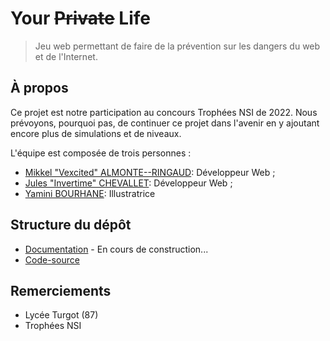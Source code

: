 # Your ~~Private~~ Life

> Jeu web permettant de faire de la prévention sur les dangers du web et de l'Internet.

## À propos

Ce projet est notre participation au concours Trophées NSI de 2022.
Nous prévoyons, pourquoi pas, de continuer ce projet dans l'avenir en y ajoutant
encore plus de simulations et de niveaux.

L'équipe est composée de trois personnes :
- [Mikkel "Vexcited" ALMONTE--RINGAUD](https://github.com/Vexcited): Développeur Web ;
- [Jules "Invertime" CHEVALLET](https://github.com/Invertime): Développeur Web ;
- [Yamini BOURHANE](https://instagram.com/jellycat.pnj): Illustratrice

## Structure du dépôt

- [Documentation](./doc) - En cours de construction...
- [Code-source](./sources)

## Remerciements

- Lycée Turgot (87)
- Trophées NSI

